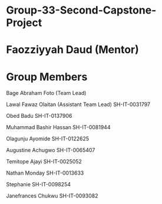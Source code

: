 # Group-33-Second-Capstone-Project
# Faozziyyah Daud (Mentor)
# Group Members
Bage Abraham Foto (Team Lead)

Lawal Fawaz Olaitan (Assistant Team Lead) SH-IT-0031797

Obed Badu SH-IT-0137906

Muhammad Bashir Hassan SH-IT-0081944

Olagunju Ayomide SH-IT-0122625

Augustine Achugwo SH-IT-0065407

Temitope Ajayi SH-IT-0025052

Nathan Monday SH-IT-0013633

Stephanie SH-IT-0098254

Janefrances Chukwu SH-IT-0093082

